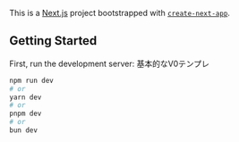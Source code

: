 This is a [Next.js](https://nextjs.org) project bootstrapped with [`create-next-app`](https://nextjs.org/docs/app/api-reference/cli/create-next-app).

## Getting Started

First, run the development server:
基本的なV0テンプレ

```bash
npm run dev
# or
yarn dev
# or
pnpm dev
# or
bun dev
```
